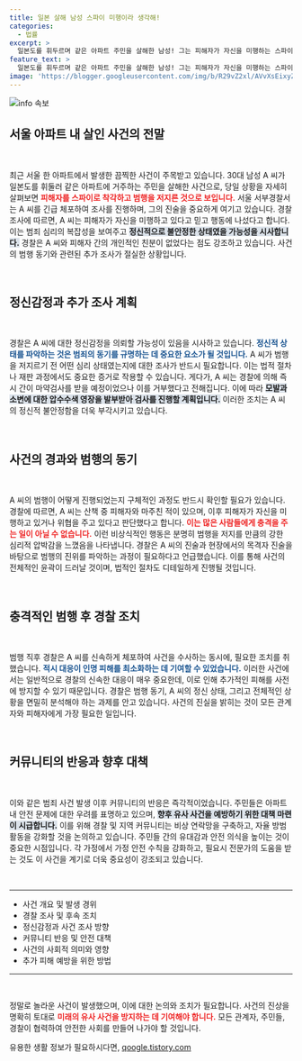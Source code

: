 ```yaml
---
title: 일본 살해 남성 스파이 미행이라 생각해!
categories:
  - 법률
excerpt: >
  일본도를 휘두르며 같은 아파트 주민을 살해한 남성! 그는 피해자가 자신을 미행하는 스파이라고 믿었다고 진술했습니다. 경찰은 범행 동기를 조사 중이며, 정신감정과 마약검사도 계획하고 있습니다. 충격적인 사건의 진실이 밝혀질까요?
feature_text: >
  일본도를 휘두르며 같은 아파트 주민을 살해한 남성! 그는 피해자가 자신을 미행하는 스파이라고 믿었다고 진술했습니다. 경찰은 범행 동기를 조사 중이며, 정신감정과 마약검사도 계획하고 있습니다. 충격적인 사건의 진실이 밝혀질까요?
image: 'https://blogger.googleusercontent.com/img/b/R29vZ2xl/AVvXsEixyZcFfHzMRdzZMjFBmAUKJYCLCGyLL1o632UiGVXcaFdKo_bkvkuCioo0uUKlGfBVcT3P84aROyZIXSBEx3Aw5nCQ3pTgDom1WDC4m8eifvWiAmWEEVb4x6G_l8C0QH225ldMjyaFvpxGEBGNO37VmDTDMHGhJPq73UglMfDca1-0aw/s1600/blogspot.png'
---
```


<p><img src="https://blogger.googleusercontent.com/img/b/R29vZ2xl/AVvXsEixyZcFfHzMRdzZMjFBmAUKJYCLCGyLL1o632UiGVXcaFdKo_bkvkuCioo0uUKlGfBVcT3P84aROyZIXSBEx3Aw5nCQ3pTgDom1WDC4m8eifvWiAmWEEVb4x6G_l8C0QH225ldMjyaFvpxGEBGNO37VmDTDMHGhJPq73UglMfDca1-0aw/s1600/blogspot.png" alt="info 속보" /></p>

<h2 data-ke-size="size26">서울 아파트 내 살인 사건의 전말</h2>

<p data-ke-size="size16">&nbsp;</p>

<p data-ke-size="size16">최근 서울 한 아파트에서 발생한 끔찍한 사건이 주목받고 있습니다. 30대 남성 A 씨가 일본도를 휘둘러 같은 아파트에 거주하는 주민을 살해한 사건으로, 당일 상황을 자세히 살펴보면 <b><span style="color: #ee2323;">피해자를 스파이로 착각하고 범행을 저지른 것으로 보입니다.</span></b> 서울 서부경찰서는 A 씨를 긴급 체포하여 조사를 진행하며, 그의 진술을 중요하게 여기고 있습니다. 경찰 조사에 따르면, A 씨는 피해자가 자신을 미행하고 있다고 믿고 행동에 나섰다고 합니다. 이는 범죄 심리의 복잡성을 보여주고 <b><span style="background-color: #21538527;">정신적으로 불안정한 상태였을 가능성을 시사합니다.</span></b> 경찰은 A 씨와 피해자 간의 개인적인 친분이 없었다는 점도 강조하고 있습니다. 사건의 범행 동기와 관련된 추가 조사가 절실한 상황입니다.</p>

<p data-ke-size="size16">&nbsp;</p>

<h2 data-ke-size="size26">정신감정과 추가 조사 계획</h2>

<p data-ke-size="size16">&nbsp;</p>

<p data-ke-size="size16">경찰은 A 씨에 대한 정신감정을 의뢰할 가능성이 있음을 시사하고 있습니다. <b><span style="color: #1a5490;">정신적 상태를 파악하는 것은 범죄의 동기를 규명하는 데 중요한 요소가 될 것입니다.</span></b> A 씨가 범행을 저지르기 전 어떤 심리 상태였는지에 대한 조사가 반드시 필요합니다. 이는 법적 절차나 재판 과정에서도 중요한 증거로 작용할 수 있습니다. 게다가, A 씨는 경찰에 의해 즉시 간이 마약검사를 받을 예정이었으나 이를 거부했다고 전해집니다. 이에 따라 <b><span style="background-color: #21538527;">모발과 소변에 대한 압수수색 영장을 발부받아 검사를 진행할 계획입니다.</span></b> 이러한 조치는 A 씨의 정신적 불안정함을 더욱 부각시키고 있습니다.</p>

<p data-ke-size="size16">&nbsp;</p>

<h2 data-ke-size="size26">사건의 경과와 범행의 동기</h2>

<p data-ke-size="size16">&nbsp;</p>

<p data-ke-size="size16">A 씨의 범행이 어떻게 진행되었는지 구체적인 과정도 반드시 확인할 필요가 있습니다. 경찰에 따르면, A 씨는 산책 중 피해자와 마주친 적이 있으며, 이후 피해자가 자신을 미행하고 있거나 위협을 주고 있다고 판단했다고 합니다. <b><span style="color: #ee2323;">이는 많은 사람들에게 충격을 주는 일이 아닐 수 없습니다.</span></b> 이런 비상식적인 행동은 분명히 범행을 저지를 만큼의 강한 심리적 압박감을 느꼈음을 나타냅니다. 경찰은 A 씨의 진술과 현장에서의 목격자 진술을 바탕으로 범행의 진위를 파악하는 과정이 필요하다고 언급했습니다. 이를 통해 사건의 전체적인 윤곽이 드러날 것이며, 법적인 절차도 디테일하게 진행될 것입니다.</p>

<p data-ke-size="size16">&nbsp;</p>

<h2 data-ke-size="size26">충격적인 범행 후 경찰 조치</h2>

<p data-ke-size="size16">&nbsp;</p>

<p data-ke-size="size16">범행 직후 경찰은 A 씨를 신속하게 체포하여 사건을 수사하는 동시에, 필요한 조치를 취했습니다. <b><span style="color: #1a5490;">적시 대응이 인명 피해를 최소화하는 데 기여할 수 있었습니다.</span></b> 이러한 사건에서는 일반적으로 경찰의 신속한 대응이 매우 중요한데, 이로 인해 추가적인 피해를 사전에 방지할 수 있기 때문입니다. 경찰은 범행 동기, A 씨의 정신 상태, 그리고 전체적인 상황을 면밀히 분석해야 하는 과제를 안고 있습니다. 사건의 진실을 밝히는 것이 모든 관계자와 피해자에게 가장 필요한 일입니다.</p>

<p data-ke-size="size16">&nbsp;</p>

<h2 data-ke-size="size26">커뮤니티의 반응과 향후 대책</h2>

<p data-ke-size="size16">&nbsp;</p>

<p data-ke-size="size16">이와 같은 범죄 사건 발생 이후 커뮤니티의 반응은 즉각적이었습니다. 주민들은 아파트 내 안전 문제에 대한 우려를 표명하고 있으며, <b><span style="background-color: #21538527;">향후 유사 사건을 예방하기 위한 대책 마련이 시급합니다.</span></b> 이를 위해 경찰 및 지역 커뮤니티는 비상 연락망을 구축하고, 자율 방범 활동을 강화할 것을 논의하고 있습니다. 주민들 간의 유대감과 안전 의식을 높이는 것이 중요한 시점입니다. 각 가정에서 가정 안전 수칙을 강화하고, 필요시 전문가의 도움을 받는 것도 이 사건을 계기로 더욱 중요성이 강조되고 있습니다.</p>

<p data-ke-size="size16">&nbsp;</p>

<hr>

<ul>
    <li>사건 개요 및 발생 경위</li>
    <li>경찰 조사 및 후속 조치</li>
    <li>정신감정과 사건 조사 방향</li>
    <li>커뮤니티 반응 및 안전 대책</li>
    <li>사건의 사회적 의미와 영향</li>
    <li>추가 피해 예방을 위한 방법</li>
</ul>

<hr>

<p data-ke-size="size16">&nbsp;</p>

<p data-ke-size="size16">정말로 놀라운 사건이 발생했으며, 이에 대한 논의와 조치가 필요합니다. 사건의 진상을 명확히 토대로 <b><span style="color: #ee2323;">미래의 유사 사건을 방지하는 데 기여해야 합니다.</span></b> 모든 관계자, 주민들, 경찰이 협력하여 안전한 사회를 만들어 나가야 할 것입니다.</p>
유용한 생활 정보가 필요하시다면, <a href="https://qoogle.tistory.com" rel="dofollow">qoogle.tistory.com</a>


